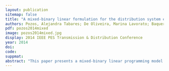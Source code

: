 ```yaml
---
layout: publication
sitemap: false
title: "A mixed-binary linear formulation for the distribution system expansion planning problem"
authors: Pozos, Alejandra Tabares; De Oliveira, Marina Lavorato; Baquero, Jonh Fredy Franco; Flores, Marcos Julio Rider
pdf: pozos2014mixed
image: pozos2014mixed.jpg
display: 2014 IEEE PES Transmission & Distribution Conference
year: 2014
doi: 
code: 
suppmat: 
abstract: "This paper presents a mixed-binary linear programming model for distribution system expansion planning, providing insights into optimization and resource allocation."
---
```

